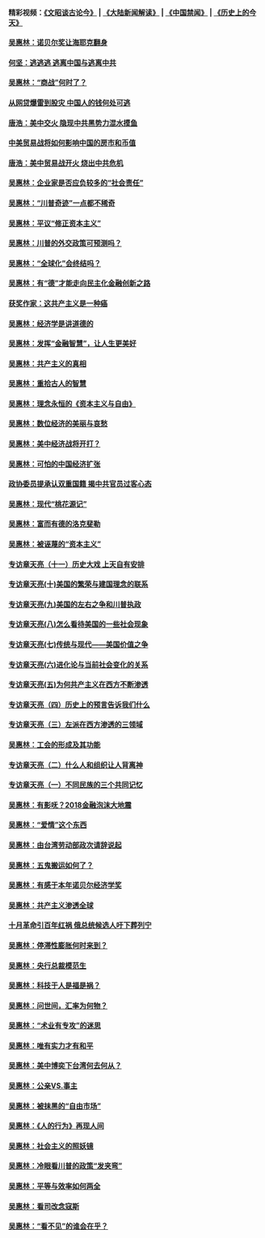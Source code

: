 #### 精彩视频：[《文昭谈古论今》](https://github.com/gfw-breaker/wenzhao/blob/master/README.md?t=01061830) | [《大陆新闻解读》](https://github.com/gfw-breaker/ntdtv-comedy/blob/master/README.md?t=01061830) | [《中国禁闻》](https://github.com/gfw-breaker/ntdtv-news/blob/master/README.md?t=01061830) | [《历史上的今天》](https://github.com/gfw-breaker/today-in-history/blob/master/README.md?t=01061830) 

#### [吴惠林：诺贝尔奖让海耶克翻身](../pages/nsc423/n10890049.md?t=01061830) 

#### [何坚：逃逃逃 逃离中国与逃离中共](../pages/nsc423/n10592891.md?t=01061830) 

#### [吴惠林：“商战”何时了？](../pages/nsc423/n10573558.md?t=01061830) 

#### [从网贷爆雷到股灾 中国人的钱何处可逃](../pages/nsc423/n10572800.md?t=01061830) 

#### [唐浩：美中交火 隐现中共黑势力混水摸鱼](../pages/nsc423/n10544040.md?t=01061830) 

#### [中美贸易战将如何影响中国的房市和币值](../pages/nsc423/n10543697.md?t=01061830) 

#### [唐浩：美中贸易战开火 烧出中共危机](../pages/nsc423/n10540126.md?t=01061830) 

#### [吴惠林：企业家是否应负较多的“社会责任”](../pages/nsc423/n10535022.md?t=01061830) 

#### [吴惠林：“川普奇迹”一点都不稀奇](../pages/nsc423/n10512808.md?t=01061830) 

#### [吴惠林：平议“修正资本主义”](../pages/nsc423/n10495724.md?t=01061830) 

#### [吴惠林：川普的外交政策可预测吗？](../pages/nsc423/n10462387.md?t=01061830) 

#### [吴惠林：“全球化”会终结吗？](../pages/nsc423/n10452838.md?t=01061830) 

#### [吴惠林：有“德”才能走向民主化金融创新之路](../pages/nsc423/n10432292.md?t=01061830) 

#### [获奖作家：这共产主义是一种癌](../pages/nsc423/n10431541.md?t=01061830) 

#### [吴惠林：经济学是讲道德的](../pages/nsc423/n10398014.md?t=01061830) 

#### [吴惠林：发挥“金融智慧”，让人生更美好](../pages/nsc423/n10375019.md?t=01061830) 

#### [吴惠林：共产主义的真相](../pages/nsc423/n10351394.md?t=01061830) 

#### [吴惠林：重拾古人的智慧](../pages/nsc423/n10337691.md?t=01061830) 

#### [吴惠林：理念永恒的《资本主义与自由》](../pages/nsc423/n10316274.md?t=01061830) 

#### [吴惠林：数位经济的美丽与哀愁](../pages/nsc423/n10292946.md?t=01061830) 

#### [吴惠林：美中经济战将开打？](../pages/nsc423/n10258825.md?t=01061830) 

#### [吴惠林：可怕的中国经济扩张](../pages/nsc423/n10219147.md?t=01061830) 

#### [政协委员提承认双重国籍 揭中共官员过客心态](../pages/nsc423/n10208809.md?t=01061830) 

#### [吴惠林：现代“桃花源记”](../pages/nsc423/n10185234.md?t=01061830) 

#### [吴惠林：富而有德的洛克斐勒](../pages/nsc423/n10142264.md?t=01061830) 

#### [吴惠林：被诬蔑的“资本主义”](../pages/nsc423/n10124816.md?t=01061830) 

#### [专访章天亮（十一）历史大戏 上天自有安排](../pages/nsc423/n10094905.md?t=01061830) 

#### [专访章天亮(十)美国的繁荣与建国理念的联系](../pages/nsc423/n10094899.md?t=01061830) 

#### [专访章天亮(九)美国的左右之争和川普执政](../pages/nsc423/n10094889.md?t=01061830) 

#### [专访章天亮(八)怎么看待美国的一些社会现象](../pages/nsc423/n10094857.md?t=01061830) 

#### [专访章天亮(七)传统与现代——美国价值之争](../pages/nsc423/n10093140.md?t=01061830) 

#### [专访章天亮(六)进化论与当前社会变化的关系](../pages/nsc423/n10092036.md?t=01061830) 

#### [专访章天亮(五)为何共产主义在西方不断渗透](../pages/nsc423/n10083620.md?t=01061830) 

#### [专访章天亮（四）历史上的预言告诉我们什么](../pages/nsc423/n10083606.md?t=01061830) 

#### [专访章天亮（三）左派在西方渗透的三领域](../pages/nsc423/n10081115.md?t=01061830) 

#### [吴惠林：工会的形成及其功能](../pages/nsc423/n10080633.md?t=01061830) 

#### [专访章天亮（二）什么人和组织让人背离神](../pages/nsc423/n10076637.md?t=01061830) 

#### [专访章天亮（一）不同民族的三个共同记忆](../pages/nsc423/n10074188.md?t=01061830) 

#### [吴惠林：有影呒？2018金融泡沫大地震](../pages/nsc423/n10040534.md?t=01061830) 

#### [吴惠林：“爱情”这个东西](../pages/nsc423/n10019423.md?t=01061830) 

#### [吴惠林：由台湾劳动部政次请辞说起](../pages/nsc423/n9979679.md?t=01061830) 

#### [吴惠林：五鬼搬运如何了？](../pages/nsc423/n9925338.md?t=01061830) 

#### [吴惠林：有感于本年诺贝尔经济学奖](../pages/nsc423/n9871883.md?t=01061830) 

#### [吴惠林：共产主义渗透全球](../pages/nsc423/n9812748.md?t=01061830) 

#### [十月革命引百年红祸 俄总统候选人吁下葬列宁](../pages/nsc423/n9810182.md?t=01061830) 

#### [吴惠林：停滞性膨胀何时来到？](../pages/nsc423/n9764136.md?t=01061830) 

#### [吴惠林：央行总裁模范生](../pages/nsc423/n9728134.md?t=01061830) 

#### [吴惠林：科技于人是福是祸？](../pages/nsc423/n9672982.md?t=01061830) 

#### [吴惠林：问世间，汇率为何物？](../pages/nsc423/n9621788.md?t=01061830) 

#### [吴惠林：“术业有专攻”的迷思](../pages/nsc423/n9580363.md?t=01061830) 

#### [吴惠林：唯有实力才有和平](../pages/nsc423/n9529599.md?t=01061830) 

#### [吴惠林：美中博奕下台湾何去何从？](../pages/nsc423/n9483598.md?t=01061830) 

#### [吴惠林：公亲VS.事主](../pages/nsc423/n9425637.md?t=01061830) 

#### [吴惠林：被抹黑的“自由市场”](../pages/nsc423/n9351545.md?t=01061830) 

#### [吴惠林：《人的行为》再现人间](../pages/nsc423/n9296339.md?t=01061830) 

#### [吴惠林：社会主义的照妖镜](../pages/nsc423/n9243460.md?t=01061830) 

#### [吴惠林：冷眼看川普的政策“发夹弯”](../pages/nsc423/n9120684.md?t=01061830) 

#### [吴惠林：平等与效率如何两全](../pages/nsc423/n9075430.md?t=01061830) 

#### [吴惠林：看司改念寇斯](../pages/nsc423/n9024915.md?t=01061830) 

#### [吴惠林：“看不见”的谁会在乎？](../pages/nsc423/n8977488.md?t=01061830) 

